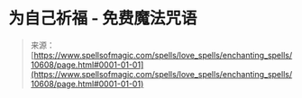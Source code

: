<!--yml

category: 未分类

date: 2024-06-12 18:47:19

-->

# 为自己祈福 - 免费魔法咒语

> 来源：[https://www.spellsofmagic.com/spells/love_spells/enchanting_spells/10608/page.html#0001-01-01](https://www.spellsofmagic.com/spells/love_spells/enchanting_spells/10608/page.html#0001-01-01)
